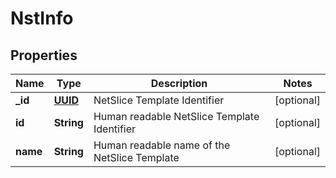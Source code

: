 # NstInfo

## Properties
Name | Type | Description | Notes
------------ | ------------- | ------------- | -------------
**_id** | [**UUID**](UUID.md) | NetSlice Template Identifier |  [optional]
**id** | **String** | Human readable NetSlice Template Identifier |  [optional]
**name** | **String** | Human readable name of the NetSlice Template |  [optional]
